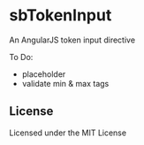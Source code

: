 sbTokenInput
============

An AngularJS token input directive

To Do:
- placeholder
- validate min & max tags

License
-------

Licensed under the MIT License
